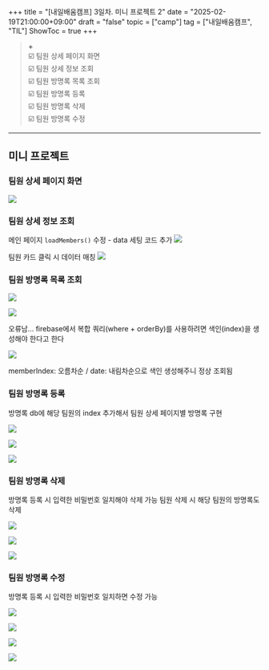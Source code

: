 +++
title = "[내일배움캠프] 3일차. 미니 프로젝트 2"
date = "2025-02-19T21:00:00+09:00"
draft = "false"
topic = ["camp"]
tag = ["내일배움캠프", "TIL"]
ShowToc = true
+++

> **+**  
☑️ 팀원 상세 페이지 화면  
☑️ 팀원 상세 정보 조회  
☑️ 팀원 방명록 목록 조회  
☑️ 팀원 방명록 등록  
☑️ 팀원 방명록 삭제  
☑️ 팀원 방명록 수정  

---

## 미니 프로젝트


### 팀원 상세 페이지 화면

![](https://velog.velcdn.com/images/ezro/post/227dc23c-15ff-4a84-a975-280136059816/image.png)


### 팀원 상세 정보 조회

메인 페이지 `loadMembers()` 수정 - data 세팅 코드 추가
![](https://velog.velcdn.com/images/ezro/post/35e0b44d-c5d4-49da-ac77-484e6815788f/image.png)

팀원 카드 클릭 시 데이터 매칭
![](https://velog.velcdn.com/images/ezro/post/02e8f255-efec-48c9-a13b-7776d0238aef/image.png)


### 팀원 방명록 목록 조회

![](https://velog.velcdn.com/images/ezro/post/e7f5077d-6a7f-4e07-846e-60f9f5bca0fb/image.png)

![](https://velog.velcdn.com/images/ezro/post/b209f915-0ee4-4738-b741-b6af497e6c43/image.png)

오류남... firebase에서 복합 쿼리(where + orderBy)를 사용하려면 색인(index)을 생성해야 한다고 한다

![](https://velog.velcdn.com/images/ezro/post/c7f06d75-c44c-4f8f-bcce-af26e7174052/image.png)

memberIndex: 오름차순 / date: 내림차순으로 색인 생성해주니 정상 조회됨


### 팀원 방명록 등록

방명록 db에 해당 팀원의 index 추가해서 팀원 상세 페이지별 방명록 구현

![](https://velog.velcdn.com/images/ezro/post/410bbe97-6f23-4815-adcc-7b96cddc74ac/image.gif)

![](https://velog.velcdn.com/images/ezro/post/37fdab15-bb51-4443-a3f0-fa41cb097a96/image.png)

![](https://velog.velcdn.com/images/ezro/post/3f9e69f3-b7ac-4d0e-90f5-2342aaeb9e9e/image.png)


### 팀원 방명록 삭제

방명록 등록 시 입력한 비밀번호 일치해야 삭제 가능
팀원 삭제 시 해당 팀원의 방명록도 삭제

![](https://velog.velcdn.com/images/ezro/post/62095588-e942-4957-9c43-4148871abe9d/image.gif)

![](https://velog.velcdn.com/images/ezro/post/721c2614-fa62-4106-8551-eb17b30b3e16/image.png)

![](https://velog.velcdn.com/images/ezro/post/013df90d-2d96-40c2-978d-ce02f1f5c0a8/image.png)



### 팀원 방명록 수정

방명록 등록 시 입력한 비밀번호 일치하면 수정 가능

![](https://velog.velcdn.com/images/ezro/post/6746dcdb-9928-41d4-be3e-74af66b8d109/image.gif)

![](https://velog.velcdn.com/images/ezro/post/a4ff9576-f8a3-4208-b43d-05a1727ecdf1/image.png)

![](https://velog.velcdn.com/images/ezro/post/3e638e9d-e061-45e7-b05c-6877906c258a/image.png)

![](https://velog.velcdn.com/images/ezro/post/7788bc9a-bad0-442b-ac70-baf631782654/image.png)
